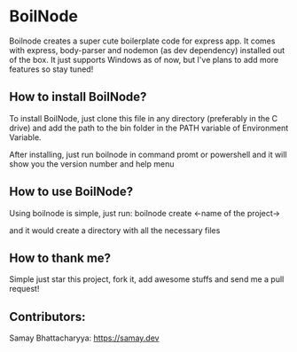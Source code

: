 # BoilNode

Boilnode creates a super cute boilerplate code for express app. It comes with express, body-parser and nodemon (as dev dependency) installed out of the box. It just supports Windows as of now, but I've plans to add more features so stay tuned!

## How to install BoilNode?

To install BoilNode, just clone this file in any directory (preferably in the C drive) and add the path to the bin folder in the PATH variable of Environment Variable.

After installing, just run boilnode in command promt or powershell and it will show you the version number and help menu

## How to use BoilNode?

Using boilnode is simple, just run:
boilnode create <-name of the project->

and it would create a directory with all the necessary files

## How to thank me?

Simple just star this project, fork it, add awesome stuffs and send me a pull request!

## Contributors:

Samay Bhattacharyya: https://samay.dev
